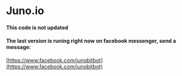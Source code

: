 # Juno.io
#### This code is not updated
#### The last version is runing right now on facebook messenger, send a message:
[https://www.facebook.com/junobitbot](https://www.facebook.com/junobitbot)
